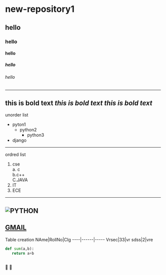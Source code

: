 # new-repository1
## hello
### hello
#### hello
##### hello
###### hello
---------------------------------
**this is bold text** 
*this is bold text* 
***this is bold text*** 
------------------------------
unorder list
 - pyton1
   - python2
     - python3
 - django
 ----------------------------------------
 ordred list 
 1. cse  
  a. c  
  b.c++  
  C.JAVA  
 2. IT
 3. ECE
 -----------------------------------------------------------------------
 ![PYTHON](https://media.istockphoto.com/photos/pakistan-monument-islamabad-picture-id535695503?k=6&m=535695503&s=612x612&w=0&h=uP8aDK4xlfjk3kEiyr9wwUiuh80UwAiICweFpiBDosk=) 
 -------------------------------------------------------
 [GMAIL](https://accounts.google.com)
 -------------------------------------------------------------------------------------------------------------------------------------------
 Table creation
 NAme|RollNo|Clg
 ----|------|-----
 Vrsec|33|vr
 sdss|2|vre
 
 ```python
 def sum(a,b):
    return a+b 
    
  ```
  :sparkling_heart: 
  :pray:
